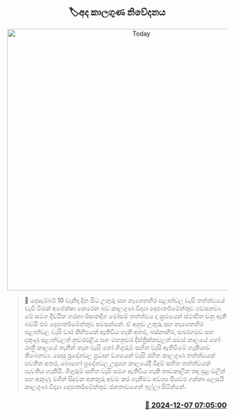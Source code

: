 <p align='center'><b><h2 align='center' title='Today's weather forecast'>🏷අද කාලගුණ නිවේදනය</h2></b></p>
<p align='center'><img src='https://helakuru.sgp1.cdn.digitaloceanspaces.com/esana/images/lib/weather-thumb-new-1[1].jpg' width='600' alt='Today's weather forecast'></p>

>📝 දෙසැම්බර් 10 වැනිදා දින සිට උතුරු සහ නැගෙනහිර පළාත්වල වැසි තත්ත්වයේ වැඩි වීමක් අපේක්ෂා කෙරෙන බව කාලගුණ විද්‍යා දෙපාර්තමේන්තුව පවසනවා.
මේ සමග දිවයින හරහා ඊසානදිග මෝසම් තත්ත්වය ද ක්‍රමයෙන් ස්ථාපිත වනු ඇති බවයි එම දෙපාර්තමේන්තුව පවසන්නේ.
ඒ අනුව උතුරු සහ නැගෙනහිර පළාත්වල වැසි වාර කිහිපයක් ඇතිවිය හැකි අතර, බස්නාහිර, සබරගමුව සහ දකුණු පළාත්වලත් නුවරඑළිය සහ මහනුවර දිස්ත්‍රික්කවලත් සවස් කාලයේ හෝ රාත්‍රී කාලයේ තැනින් තැන වැසි හෝ ගිගුරුම් සහිත වැසි ඇතිවීමේ හැකියාව තිබෙනවා.
සෙසු ප්‍රදේශවල ප්‍රධාන වශයෙන් වැසි රහිත කාලගුණ තත්ත්වයක් පවතින අතර, බොහෝ ප්‍රදේශවල උදෑසන කාලයේදී මීදුම් සහිත තත්ත්වයක් පැවතිය හැකියි.
ගිගුරුම් සහිත වැසි සමග ඇතිවිය හැකි තාවකාලික තද සුළංවලින් සහ අකුණු මගින් සිදුවන අනතුරු අවම කර ගැනීමට අවශ්‍ය පියවර ගන්නා ලෙසයි කාලගුණ විද්‍යා දෙපාර්තමේන්තුව ජනතාවගෙන් ඉල්ලා සිටින්නේ.


<h3 align='right'><a href='https://www.helakuru.lk/esana/p/105716/'>📅 2024-12-07 07:05:00</a></h3>
